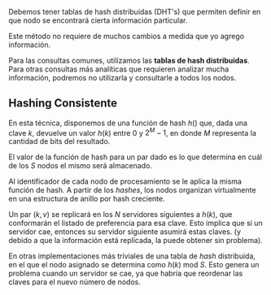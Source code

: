 Debemos tener tablas de hash distribuidas (DHT's) que permiten definir en que nodo se encontrará cierta información particular.

Este método no requiere de muchos cambios a medida que yo agrego información.

Para las consultas comunes, utilizamos las **tablas de hash distribuidas**. Para otras consultas más analíticas que requieren analizar mucha información, podremos no utilizarla y consultarle a todos los nodos.

## Hashing Consistente

En esta técnica, disponemos de una función de hash $h()$ que, dada una clave $k$, devuelve un valor $h(k)$ entre $0$ y $2^M-1$, en donde $M$ representa la cantidad de bits del resultado.

El valor de la función de hash para un par dado es lo que determina en cuál de los $S$ nodos el mismo será almacenado.

Al identificador de cada nodo de procesamiento se le aplica la misma función de hash. A partir de los *hashes*, los nodos organizan virtualmente en una estructura de anillo por hash creciente.

Un par $(k,v)$ se replicará en los $N$ servidores siguientes a $h(k)$, que conformarán el listado de preferencia para esa clave. Esto implica que si un servidor cae, entonces su servidor siguiente asumirá estas claves. (y debido a que la información está replicada, la puede obtener sin problema).

En otras implementaciones más triviales de una tabla de *hash* distribuida, en el que el nodo asignado se determina como $h(k) \text{ mod } S$. Esto genera un problema cuando un servidor se cae, ya que habría que reordenar las claves para el nuevo número de nodos.

